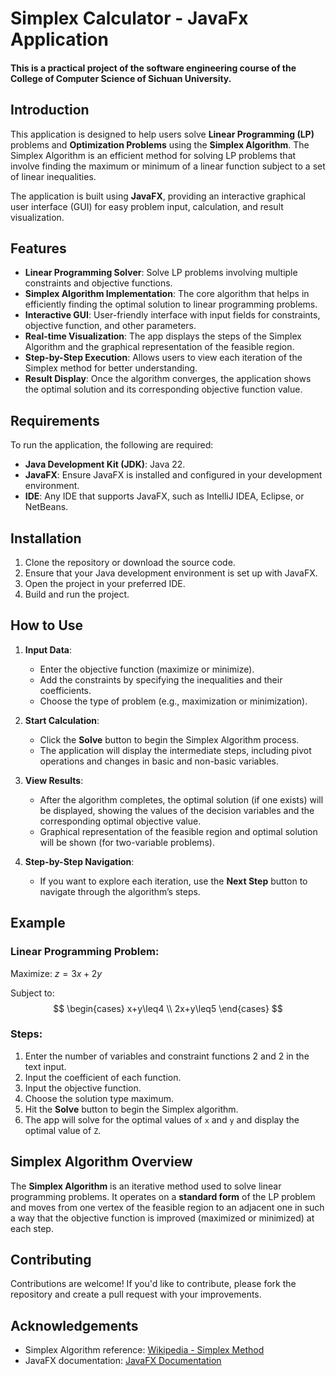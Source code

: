 # Simplex Calculator - JavaFx Application
#### This is a practical project of the software engineering course of the College of Computer Science of Sichuan University.

## Introduction

This application is designed to help users solve **Linear Programming (LP)** problems and **Optimization Problems** using the **Simplex Algorithm**. The Simplex Algorithm is an efficient method for solving LP problems that involve finding the maximum or minimum of a linear function subject to a set of linear inequalities.

The application is built using **JavaFX**, providing an interactive graphical user interface (GUI) for easy problem input, calculation, and result visualization.

## Features

- **Linear Programming Solver**: Solve LP problems involving multiple constraints and objective functions.
- **Simplex Algorithm Implementation**: The core algorithm that helps in efficiently finding the optimal solution to linear programming problems.
- **Interactive GUI**: User-friendly interface with input fields for constraints, objective function, and other parameters.
- **Real-time Visualization**: The app displays the steps of the Simplex Algorithm and the graphical representation of the feasible region.
- **Step-by-Step Execution**: Allows users to view each iteration of the Simplex method for better understanding.
- **Result Display**: Once the algorithm converges, the application shows the optimal solution and its corresponding objective function value.

## Requirements

To run the application, the following are required:
- **Java Development Kit (JDK)**: Java 22.
- **JavaFX**: Ensure JavaFX is installed and configured in your development environment.
- **IDE**: Any IDE that supports JavaFX, such as IntelliJ IDEA, Eclipse, or NetBeans.

## Installation

1. Clone the repository or download the source code.
2. Ensure that your Java development environment is set up with JavaFX.
3. Open the project in your preferred IDE.
4. Build and run the project.

## How to Use

1. **Input Data**:
    - Enter the objective function (maximize or minimize).
    - Add the constraints by specifying the inequalities and their coefficients.
    - Choose the type of problem (e.g., maximization or minimization).

2. **Start Calculation**:
    - Click the **Solve** button to begin the Simplex Algorithm process.
    - The application will display the intermediate steps, including pivot operations and changes in basic and non-basic variables.

3. **View Results**:
    - After the algorithm completes, the optimal solution (if one exists) will be displayed, showing the values of the decision variables and the corresponding optimal objective value.
    - Graphical representation of the feasible region and optimal solution will be shown (for two-variable problems).

4. **Step-by-Step Navigation**:
    - If you want to explore each iteration, use the **Next Step** button to navigate through the algorithm’s steps.

## Example

### Linear Programming Problem:
Maximize:
$z=3x+2y$

Subject to:
$$
\begin{cases}
x+y\leq4 \\
2x+y\leq5
\end{cases}
$$

### Steps:
1. Enter the number of variables and constraint functions 2 and 2 in the text input.
2. Input the coefficient of each function.
3. Input the objective function.
4. Choose the solution type maximum.
5. Hit the **Solve** button to begin the Simplex algorithm.
6. The app will solve for the optimal values of `x` and `y` and display the optimal value of `Z`.

## Simplex Algorithm Overview

The **Simplex Algorithm** is an iterative method used to solve linear programming problems. It operates on a **standard form** of the LP problem and moves from one vertex of the feasible region to an adjacent one in such a way that the objective function is improved (maximized or minimized) at each step.

## Contributing

Contributions are welcome! If you'd like to contribute, please fork the repository and create a pull request with your improvements.

## Acknowledgements

- Simplex Algorithm reference: [Wikipedia - Simplex Method](https://en.wikipedia.org/wiki/Simplex_algorithm)
- JavaFX documentation: [JavaFX Documentation](https://openjfx.io/)


